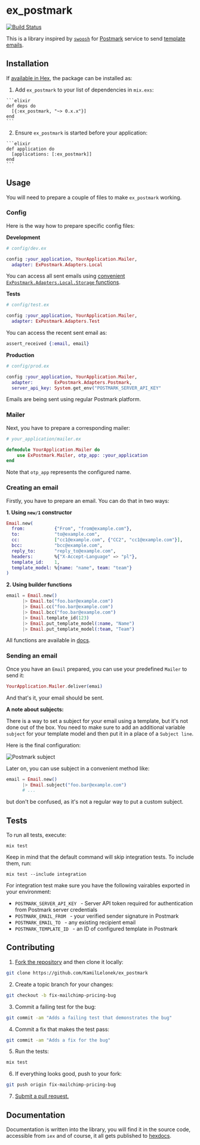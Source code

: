 # ex_postmark

[![Build Status](https://travis-ci.org/KamilLelonek/ex_postmark.svg?branch=master)](https://travis-ci.org/KamilLelonek/ex_postmark)

This is a library inspired by [`swoosh`](https://github.com/swoosh/swoosh) for [Postmark](https://postmarkapp.com/) service to send [template emails](http://developer.postmarkapp.com/developer-api-templates.html#email-with-template).

## Installation

If [available in Hex](https://hex.pm/docs/publish), the package can be installed as:

  1. Add `ex_postmark` to your list of dependencies in `mix.exs`:

    ```elixir
    def deps do
      [{:ex_postmark, "~> 0.x.x"}]
    end
    ```

  2. Ensure `ex_postmark` is started before your application:

    ```elixir
    def application do
      [applications: [:ex_postmark]]
    end
    ```

## Usage

You will need to prepare a couple of files to make `ex_postmark` working.

### Config

Here is the way how to prepare specific config files:

**Development**

```elixir
# config/dev.ex

config :your_application, YourApplication.Mailer,
  adapter: ExPostmark.Adapters.Local
```

You can access all sent emails using [convenient `ExPostmark.Adapters.Local.Storage` functions](https://hexdocs.pm/ex_postmark/ExPostmark.Adapters.Local.Storage.html#functions).

**Tests**

```elixir
# config/test.ex

config :your_application, YourApplication.Mailer,
  adapter: ExPostmark.Adapters.Test
```

You can access the recent sent email as:

```elixir
assert_received {:email, email}
```

**Production**

```elixir
# config/prod.ex

config :your_application, YourApplication.Mailer,
  adapter:        ExPostmark.Adapters.Postmark,
  server_api_key: System.get_env("POSTMARK_SERVER_API_KEY"
```

Emails are being sent using regular Postmark platform.

### Mailer

Next, you have to prepare a corresponding mailer:

```elixir
# your_application/mailer.ex

defmodule YourApplication.Mailer do
	use ExPostmark.Mailer, otp_app: :your_application
end
```

Note that `otp_app` represents the configured name.

### Creating an email

Firstly, you have to prepare an email. You can do that in two ways:

**1. Using `new/1` constructor**

```elixir
Email.new(
  from:           {"From", "from@example.com"},
  to:             "to@example.com",
  cc:             ["cc1@example.com", {"CC2", "cc1@example.com"}],
  bcc:            "bcc@example.com",
  reply_to:       "reply_to@example.com",
  headers:        %{"X-Accept-Language" => "pl"},
  template_id:    1,
  template_model: %{name: "name", team: "team"}
)
```

**2. Using builder functions**

```elixir
email = Email.new()
      |> Email.to("foo.bar@example.com")
      |> Email.cc("foo.bar@example.com")
      |> Email.bcc("foo.bar@example.com")
      |> Email.template_id(123)
      |> Email.put_template_model(:name, "Name")
      |> Email.put_template_model(:team, "Team")
```

All functions are available in [docs](https://hexdocs.pm/ex_postmark/ExPostmark.Email.html#functions).

### Sending an email

Once you have an `Email` prepared, you can use your predefined `Mailer` to send it:

```elixir
YourApplication.Mailer.deliver(emai)
```

And that's it, your email should be sent.

**A note about subjects:**

There is a way to set a subject for your email using a template, but it's not done out of the box. You need to make sure to add an additional variable `subject` for your template model and then put it in a place of a `Subject line`.

Here is the final configuration:

![Postmark subject](https://monosnap.com/file/MUem7zVYzB75Oh64FgOUkxGQG98tRZ.png)

Later on, you can use subject in a convenient method like:

```elixir
email = Email.new()
      |> Email.subject("foo.bar@example.com")
      # ...
```

but don't be confused, as it's not a regular way to put a custom subject.

## Tests

To run all tests, execute:

    mix test
    
Keep in mind that the default command will skip integration tests. To include them, run:

    mix test --include integration
    
For integration test make sure you have the following vairables exported in your environment:

- `POSTMARK_SERVER_API_KEY ` - Server API token required for authentication from Postmark server credentials
- `POSTMARK_EMAIL_FROM ` - your verified sender signature in Postmark
- `POSTMARK_EMAIL_TO ` - any existing recipient email
- `POSTMARK_TEMPLATE_ID ` - an ID of configured template in Postmark

## Contributing

1. [Fork the repository](https://github.com/KamilLelonek/ex_postmark) and then clone it locally:

  ```bash
  git clone https://github.com/KamilLelonek/ex_postmark
  ```

2. Create a topic branch for your changes:

  ```bash
  git checkout -b fix-mailchimp-pricing-bug
  ```

3. Commit a failing test for the bug:

  ```bash
  git commit -am "Adds a failing test that demonstrates the bug"
  ```

4. Commit a fix that makes the test pass:

  ```bash
  git commit -am "Adds a fix for the bug"
  ```

5. Run the tests:

  ```bash
  mix test
  ```

6. If everything looks good, push to your fork:

  ```bash
  git push origin fix-mailchimp-pricing-bug
  ```

7. [Submit a pull request.](https://help.github.com/articles/creating-a-pull-request)

## Documentation

Documentation is written into the library, you will find it in the source code, accessible from `iex` and of course, it all gets published to [hexdocs](http://hexdocs.pm/ex_postmark).